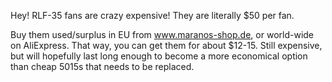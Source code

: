 Hey! RLF-35 fans are crazy expensive! They are literally $50 per fan. 

Buy them used/surplus in EU from www.maranos-shop.de, or world-wide on AliExpress. 
That way, you can get them for about $12-15. Still expensive, but will hopefully last long enough to become a more economical option than cheap 5015s that needs to be replaced. 
